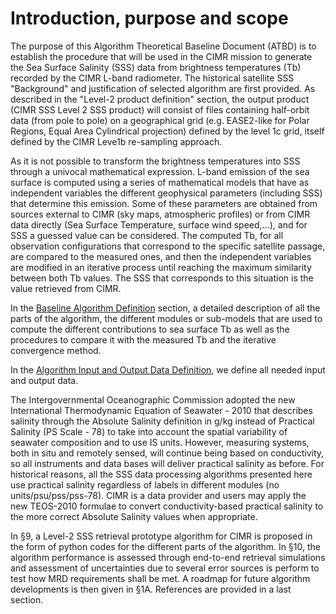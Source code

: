 # Introduction, purpose and scope

The purpose of this Algorithm Theoretical Baseline Document (ATBD) is to establish the procedure that will be used in the CIMR mission to generate the Sea Surface Salinity (SSS) data from brightness temperatures (Tb) recorded by the CIMR L-band radiometer.  The historical satellite SSS "Background" and justification of selected algorithm are first provided. As described in the "Level-2 product definition" section, the output product (CIMR SSS Level 2 SSS product) will consist of files containing half-orbit data (from pole to pole) on a geographical grid (e.g. EASE2-like for Polar Regions, Equal Area Cylindrical projection) defined by the level 1c grid, itself defined by the CIMR Leve1b re-sampling approach.


As it is not possible to transform the brightness temperatures into SSS through a univocal mathematical expression. L-band emission of the sea surface is computed using a series of mathematical models that have as independent variables the different geophysical parameters (including SSS) that determine this emission. Some of these parameters are obtained from sources external to CIMR (sky maps, atmospheric profiles) or from CIMR data directly (Sea Surface Temperature, surface wind speed,...), and for SSS a guessed value can be considered. The computed Tb, for all observation configurations that correspond to the specific satellite passage, are compared to the measured ones, and then the independent variables are modified in an iterative process until reaching the maximum similarity between both Tb values. The SSS that corresponds to this situation is the value retrieved from CIMR.

In the [Baseline Algorithm Definition](baseline_algorithm_definition.md) section, a detailed description of all the parts of the algorithm, the different modules or sub-models that are used to compute the different contributions to sea surface Tb as well as the procedures to compare it with the measured Tb and the iterative convergence method. 

In the [Algorithm Input and Output Data Definition](algorithm_input_output_data_definition.md), we define all needed input and output data.

The Intergovernmental Oceanographic Commission adopted the new International Thermodynamic Equation of Seawater - 2010 that describes salinity through the Absolute Salinity definition in g/kg instead of Practical Salinity (PS Scale - 78) to take into account the spatial variability of seawater composition and to use IS units. However, measuring systems, both in situ and remotely sensed, will continue being based on conductivity, so all instruments and data bases will deliver practical salinity as before. For historical reasons, all the SSS data processing algorithms presented here use practical salinity regardless of labels in different modules (no units/psu/pss/pss-78). CIMR is a data provider and users may apply the new TEOS-2010 formulae to convert conductivity-based practical salinity to the more correct Absolute Salinity values when appropriate.

In §9, a Level-2 SSS retrieval prototype algorithm for CIMR is proposed in the form of python codes for the different parts of the algorithm. In §10, the algorithm performance is assessed through end-to-end retrieval simulations and assessment of uncertainties due to several error sources is perform to test how MRD requirements shall be met. A roadmap for future algorithm developments is then given in §1A. References are provided in a last section.